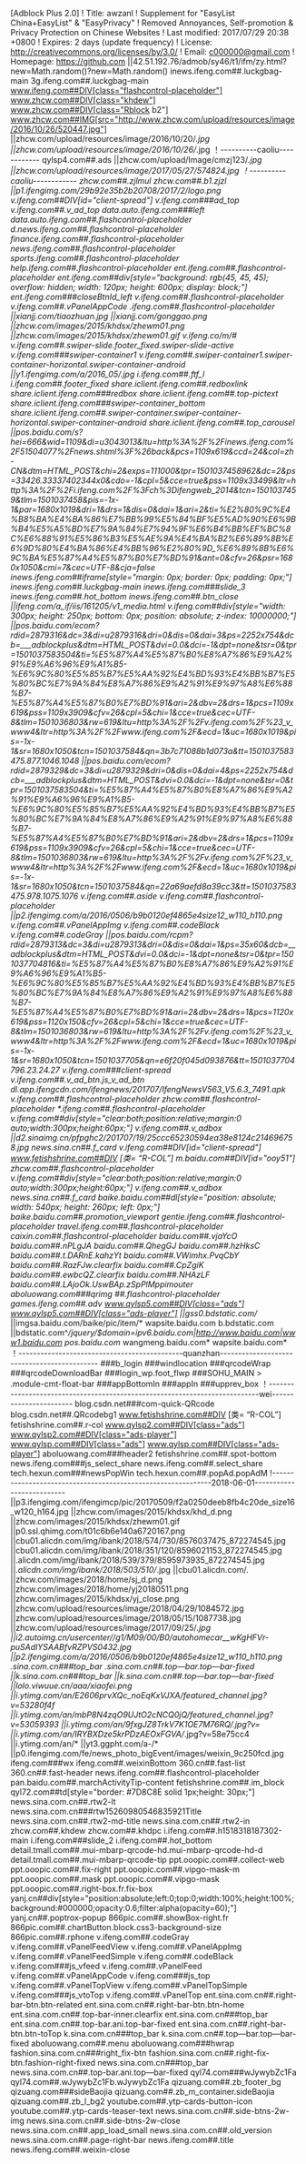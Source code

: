 [Adblock Plus 2.0]
! Title: awzanl
! Supplement for "EasyList China+EasyList" & "EasyPrivacy"
! Removed Annoyances, Self-promotion & Privacy Protection on Chinese Websites
! Last modified: 2017/07/29 20:38 +0800
! Expires: 2 days (update frequency)
! License: http://creativecommons.org/licenses/by/3.0/
! Email: c000000@gmail.com
! Homepage: https://github.com
||42.51.192.76/admob/sy46/t1/ifm/zy.html?new=Math.random()?new=Math.random()
inews.ifeng.com##.luckgbag-main
3g.ifeng.com##.luckgbag-main
www.ifeng.com##DIV[class="flashcontrol-placeholder"]
www.zhcw.com##DIV[class="khdew"]
www.zhcw.com##DIV[class="Rblock b2"]
www.zhcw.com##IMG[src="http://www.zhcw.com/upload/resources/image/2016/10/26/520447.jpg"]
||zhcw.com/upload/resources/image/2016/10/20/*.jpg
||zhcw.com/upload/resources/image/2016/10/26/*.jpg
！----------caoliu------------
qylsp4.com##.ads
||zhcw.com/upload/Image/cmzj123/*.jpg
||zhcw.com/upload/resources/image/2017/05/27/574824.jpg
！----------caoliu------------
zhcw.com##.zjlmul
zhcw.com##.b1.zjzl
||p1.ifengimg.com/29b92e35b2b20708/2017/2/logo.png
v.ifeng.com##DIV[id="client-spread"]
v.ifeng.com###ad_top
v.ifeng.com##.v_ad_top
data.auto.ifeng.com###left
data.auto.ifeng.com##.flashcontrol-placeholder
d.news.ifeng.com##.flashcontrol-placeholder
finance.ifeng.com##.flashcontrol-placeholder
news.ifeng.com##.flashcontrol-placeholder
sports.ifeng.com##.flashcontrol-placeholder
help.ifeng.com##.flashcontrol-placeholder
ent.ifeng.com##.flashcontrol-placeholder
ent.ifeng.com##div[style="background: rgb(45, 45, 45); overflow: hidden; width: 120px; height: 600px; display: block;"]
ent.ifeng.com###closeBtnId_left
v.ifeng.com##.flashcontrol-placeholder
v.ifeng.com##.vPanelAppCode
*.ifeng.com##.flashcontrol-placeholder
||xianjj.com/tiaozhuan.jpg
||xianjj.com/gonggao.png
||zhcw.com/images/2015/khdsx/zhewm01.png
||zhcw.com/images/2015/khdsx/zhewm01.gif
v.ifeng.co/m/#
v.ifeng.com##.swiper-slide.footer_fixed.swiper-slide-active
v.ifeng.com###swiper-container1
v.ifeng.com##.swiper-container1.swiper-container-horizontal.swiper-container-android
||y1.ifengimg.com/a/2016_05/*.jpg
i.ifeng.com##.ftf_l
i.ifeng.com##.footer_fixed
share.iclient.ifeng.com##.redboxlink
share.iclient.ifeng.com###redbox
share.iclient.ifeng.com##.top-pictext
share.iclient.ifeng.com###swiper-container_bottom
share.iclient.ifeng.com##.swiper-container.swiper-container-horizontal.swiper-container-android
share.iclient.ifeng.com##.top_carousel
||pos.baidu.com/s?hei=666&wid=1109&di=u3043013&ltu=http%3A%2F%2Finews.ifeng.com%2F51504077%2Fnews.shtml%3F%26back&pcs=1109x619&ccd=24&col=zh-CN&dtm=HTML_POST&chi=2&exps=111000&tpr=1501037458962&dc=2&ps=33426.33337402344x0&cdo=-1&cpl=5&cce=true&pss=1109x33499&ltr=http%3A%2F%2Fi.ifeng.com%2F%3Fch%3Difengweb_2014&tcn=1501037459&tlm=1501037458&pis=-1x-1&par=1680x1019&dri=1&drs=1&dis=0&dai=1&ari=2&ti=%E2%80%9C%E4%B8%BA%E4%BA%86%E7%BB%99%E5%84%BF%E5%AD%90%E6%9B%B4%E5%A5%BD%E7%9A%84%E7%94%9F%E6%B4%BB%EF%BC%8C%E6%88%91%E5%86%B3%E5%AE%9A%E4%BA%B2%E6%89%8B%E6%9D%80%E4%BA%86%E4%BB%96%E2%80%9D_%E6%89%8B%E6%9C%BA%E5%87%A4%E5%87%B0%E7%BD%91&ant=0&cfv=26&psr=1680x1050&cmi=7&cec=UTF-8&cja=false
inews.ifeng.com##iframe[style="margin: 0px; border: 0px; padding: 0px;"]
inews.ifeng.com##.luckgbag-main
inews.ifeng.com###slide_3
inews.ifeng.com##.hot_bottom
inews.ifeng.com##.btn_close
||ifeng.com/a_if/iis/161205/v1_media.html
v.ifeng.com##div[style="width: 300px; height: 250px; bottom: 0px; position: absolute; z-index: 10000000;"]
||pos.baidu.com/ecom?rdid=2879316&dc=3&di=u2879316&dri=0&dis=0&dai=3&ps=2252x754&dcb=___adblockplus&dtm=HTML_POST&dvi=0.0&dci=-1&dpt=none&tsr=0&tpr=1501037583504&ti=%E5%87%A4%E5%87%B0%E8%A7%86%E9%A2%91%E9%A6%96%E9%A1%B5-%E6%9C%80%E5%85%B7%E5%AA%92%E4%BD%93%E4%BB%B7%E5%80%BC%E7%9A%84%E8%A7%86%E9%A2%91%E9%97%A8%E6%88%B7-%E5%87%A4%E5%87%B0%E7%BD%91&ari=2&dbv=2&drs=1&pcs=1109x619&pss=1109x3909&cfv=26&cpl=5&chi=1&cce=true&cec=UTF-8&tlm=1501036803&rw=619&ltu=http%3A%2F%2Fv.ifeng.com%2F%23_v_www4&ltr=http%3A%2F%2Fwww.ifeng.com%2F&ecd=1&uc=1680x1019&pis=-1x-1&sr=1680x1050&tcn=1501037584&qn=3b7c71088b1d073a&tt=1501037583475.877.1046.1048
||pos.baidu.com/ecom?rdid=2879329&dc=3&di=u2879329&dri=0&dis=0&dai=4&ps=2252x754&dcb=___adblockplus&dtm=HTML_POST&dvi=0.0&dci=-1&dpt=none&tsr=0&tpr=1501037583504&ti=%E5%87%A4%E5%87%B0%E8%A7%86%E9%A2%91%E9%A6%96%E9%A1%B5-%E6%9C%80%E5%85%B7%E5%AA%92%E4%BD%93%E4%BB%B7%E5%80%BC%E7%9A%84%E8%A7%86%E9%A2%91%E9%97%A8%E6%88%B7-%E5%87%A4%E5%87%B0%E7%BD%91&ari=2&dbv=2&drs=1&pcs=1109x619&pss=1109x3909&cfv=26&cpl=5&chi=1&cce=true&cec=UTF-8&tlm=1501036803&rw=619&ltu=http%3A%2F%2Fv.ifeng.com%2F%23_v_www4&ltr=http%3A%2F%2Fwww.ifeng.com%2F&ecd=1&uc=1680x1019&pis=-1x-1&sr=1680x1050&tcn=1501037584&qn=22a69aefd8a39cc3&tt=1501037583475.978.1075.1076
v.ifeng.com##.aside
v.ifeng.com##.flashcontrol-placeholder
||p2.ifengimg.com/a/2016/0506/b9b0120ef4865e4size12_w110_h110.png
v.ifeng.com##.vPanelAppImg
v.ifeng.com##.codeBlack
v.ifeng.com##.codeGray
||pos.baidu.com/rcpm?rdid=2879313&dc=3&di=u2879313&dri=0&dis=0&dai=1&ps=35x60&dcb=___adblockplus&dtm=HTML_POST&dvi=0.0&dci=-1&dpt=none&tsr=0&tpr=1501037704816&ti=%E5%87%A4%E5%87%B0%E8%A7%86%E9%A2%91%E9%A6%96%E9%A1%B5-%E6%9C%80%E5%85%B7%E5%AA%92%E4%BD%93%E4%BB%B7%E5%80%BC%E7%9A%84%E8%A7%86%E9%A2%91%E9%97%A8%E6%88%B7-%E5%87%A4%E5%87%B0%E7%BD%91&ari=2&dbv=2&drs=1&pcs=1120x619&pss=1120x150&cfv=26&cpl=5&chi=1&cce=true&cec=UTF-8&tlm=1501036803&rw=619&ltu=http%3A%2F%2Fv.ifeng.com%2F%23_v_www4&ltr=http%3A%2F%2Fwww.ifeng.com%2F&ecd=1&uc=1680x1019&pis=-1x-1&sr=1680x1050&tcn=1501037705&qn=e6f20f045d093876&tt=1501037704796.23.24.27
v.ifeng.com###client-spread
v.ifeng.com##.v_ad_btn.js_v_ad_btn
dl.app.ifengcdn.com/ifengnews/201707/IfengNewsV563_V5.6.3_7491.apk
v.ifeng.com##.flashcontrol-placeholder
zhcw.com##.flashcontrol-placeholder
*.ifeng.com##.flashcontrol-placeholder
v.ifeng.com##div[style="clear:both;position:relative;margin:0 auto;width:300px;height:60px;"]
v.ifeng.com##.v_adbox
||d2.sinaimg.cn/pfpghc2/201707/19/25ccc65230594ea38e8124c214696758.jpg
news.sina.cn##.f_card
v.ifeng.com##DIV[id="client-spread"]
www.fetishshrine.com##DIV [类= “R-COL”]
m.baidu.com##DIV[id="ooy51"]
zhcw.com##.flashcontrol-placeholder
v.ifeng.com##div[style="clear:both;position:relative;margin:0 auto;width:300px;height:60px;"]
v.ifeng.com##.v_adbox
news.sina.cn##.f_card
baike.baidu.com##dl[style="position: absolute; width: 540px; height: 260px; left: 0px;"]
baike.baidu.com##.promotion_viewport
gentie.ifeng.com##.flashcontrol-placeholder
travel.ifeng.com##.flashcontrol-placeholder
caixin.com##.flashcontrol-placeholder
baidu.com##.vjaYcO
baidu.com##.nPLgJA
baidu.com##.QhegGJ
baidu.com##.hzHksC
baidu.com##.t.DARnE_.kahzYt
baidu.com##.VWimhx.PvqCbY
baidu.com##.RazFJw.clearfix
baidu.com##.CpZgiK
baidu.com##.ewbcQZ.clearfix
baidu.com##.NHAzLF
baidu.com##.LAjoOk.UswBAp.zSpPlMppimouter
aboluowang.com###qrimg
##.flashcontrol-placeholder
games.ifeng.com##.adv
www.qylsp5.com##DIV[class="ads"]
www.qylsp5.com##DIV[class="ads-player"]
||gss0.bdstatic.com/*
||imgsa.baidu.com/baike/pic/item/*
wapsite.baidu.com
b.bdstatic.com
||bdstatic.com^*/jquery/$domain=ipv6.baidu.com|http://www.baidu.com|www1.baidu.com
pos.baidu.com*
wangmeng.baidu.com*
wapsite.baidu.com*
！---------------------------------------------quanzhan--------------------------------------------
###b_login
###windlocation
###qrcodeWrap
###qrcodeDownloadBar
###login_wp.foot_flwp
###SOHU_MAIN > .module-cmt-float-bar
###appBottomIn
###appIn
###upprev_box
！---------------------------------------------------------------------------wei-----------------------
blog.csdn.net###com-quick-QRcode
blog.csdn.net##.QRcodebg1
www.fetishshrine.com##DIV [类= “R-COL”]
fetishshrine.com##.r-col
www.qylsp2.com##DIV[class="ads"]
www.qylsp2.com##DIV[class="ads-player"]
www.qylsp.com##DIV[class="ads"]
www.qylsp.com##DIV[class="ads-player"]
aboluowang.com###header2
fetishshrine.com##.spot-bottom
news.ifeng.com###js_select_share
news.ifeng.com##.select_share
tech.hexun.com###newsPopWin
tech.hexun.com##.popAd.popAdM
!-------------------------------------------------------------2018-06-01--------------------------
||p3.ifengimg.com/ifengimcp/pic/20170509/f2a0250deeb8fb4c20de_size16_w120_h164.jpg
||zhcw.com/images/2015/khdsx/khd_d.png
||zhcw.com/images/2015/khdsx/zhewm01.gif
||p0.ssl.qhimg.com/t01c6b6e140a6720167.png
||cbu01.alicdn.com/img/ibank/2018/574/730/8576037475_872274545.jpg
||cbu01.alicdn.com/img/ibank/2018/351/120/8596021153_872274545.jpg
||.alicdn.com/img/ibank/2018/539/379/8595973935_872274545.jpg
||*.alicdn.com/img/ibank/2018/503/510/*.jpg
||cbu01.alicdn.com/*.*
||zhcw.com/images/2018/home/sj_d.png
||zhcw.com/images/2018/home/yj20180511.png
||zhcw.com/images/2015/khdsx/yj_close.png
||zhcw.com/upload/resources/image/2018/04/29/1084572.jpg
||zhcw.com/upload/resources/image/2018/05/15/1087738.jpg
||zhcw.com/upload/resources/image/2017/09/25/*.jpg
||i2.autoimg.cn/usercenter//g1/M09/00/B0/autohomecar__wKgHFVr-puSAdIYSAABfvRZPVS0432.jpg
||p2.ifengimg.com/a/2016/0506/b9b0120ef4865e4size12_w110_h110.png
*.sina.com.cn###top_bar
*.sina.com.cn##.top—bar.top—bar-fixed
||k.sina.com.cn###top_bar
||k.sina.com.cn##.top—bar.top—bar-fixed
||lolo.viwuue.cn/aaa/xiaofei.png
||i.ytimg.com/an/E2606prvXQc_noEqKxVJXA/featured_channel.jpg?v=53280f4f
||i.ytimg.com/an/mbP8N4zqO9UJtO2cNCQ0jQ/featured_channel.jpg?v=53059393
||i.ytimg.com/an/9fxgJZ8TrkV7K1OE7M76RQ/*.jpg?v=*
||i.ytimg.com/an/IRYBXDze5krPDzAEOxFGVA/*.jpg?v=58e75cc4
||i.ytimg.com/an/*
||yt3.ggpht.com/a-/*
||p0.ifengimg.com/fe/news_photo_bigEvent/images/weixin_9c250fcd.jpg
ifeng.com###wx
ifeng.com##.weixinBottom
360.cn##.fast-list
360.cn##.fast-header
news.ifeng.com##.flashcontrol-placeholder
pan.baidu.com##.marchActivityTip-content
fetishshrine.com##.im_block
qyl72.com##td[style="border: #7D8C8E solid 1px;height: 30px;"]
news.sina.com.cn##.rtw2-lt
news.sina.com.cn###rtw15260980546835921Title
news.sina.com.cn##.rtw2-md-title
news.sina.com.cn##.rtw2-in
zhcw.com##.khdew
zhcw.com##.khdpc
i.ifeng.com##.h1518318187302-main
i.ifeng.com###slide_2
i.ifeng.com##.hot_bottom
detail.tmall.com##.mui-mbarp-qrcode-hd.mui-mbarp-qrcode-hd-d
detail.tmall.com##.mui-mbarp-qrcode-tip
ppt.ooopic.com##.collect-web
ppt.ooopic.com##.fix-right
ppt.ooopic.com##.vipgo-mask-m
ppt.ooopic.com##.mask
ppt.ooopic.com##.vipgo-mask
ppt.ooopic.com##.right-box.fr.fix-box
yanj.cn##div[style="position:absolute;left:0;top:0;width:100%;height:100%;background:#000000;opacity:0.6;filter:alpha(opacity=60);"]
yanj.cn##.poptrox-popup
866pic.com##.showBox-right.fr
866pic.com##.chartButton.block.css3-background-size
866pic.com##.rphone
v.ifeng.com##.codeGray
v.ifeng.com##.vPanelFeedView
v.ifeng.com##.vPanelAppImg
v.ifeng.com##.vPanelFeedSimple
v.ifeng.com##.codeBlack
v.ifeng.com###js_vfeed
v.ifeng.com##.vPanelFeed
v.ifeng.com##.vPanelAppCode
v.ifeng.com###js_top
v.ifeng.com##.vPanelTopView
v.ifeng.com##.vPanelTopSimple
v.ifeng.com###js_vtoTop
v.ifeng.com##.vPanelTop
ent.sina.com.cn##.right-bar-btn.btn-related
ent.sina.com.cn##.right-bar-btn.btn-home
ent.sina.com.cn##.top-bar-inner.clearfix
ent.sina.com.cn###top_bar
ent.sina.com.cn##.top-bar.ani.top-bar-fixed
ent.sina.com.cn##.right-bar-btn.btn-toTop
k.sina.com.cn###top_bar
k.sina.com.cn##.top—bar.top—bar-fixed
aboluowang.com##.menu
aboluowang.com###hwrap
fashion.sina.com.cn###right_fix-btn
fashion.sina.com.cn##.right-fix-btn.fashion-right-fixed
news.sina.com.cn###top_bar
news.sina.com.cn##.top-bar.ani.top—bar-fixed
qyl74.com###wJywybZc1Fa
qyl74.com##.wJywybZc1Fb.wJywybZc1Fa
qizuang.com##.zb_footer_bg
qizuang.com###sideBaojia
qizuang.com##.zb_m_container.sideBaojia
qizuang.com##.zb_l_bg2
youtube.com##.ytp-cards-button-icon
youtube.com##.ytp-cards-teaser-text
news.sina.com.cn##.side-btns-2w-img
news.sina.com.cn##.side-btns-2w-close
news.sina.com.cn##.app_load_small
news.sina.com.cn##.old_version
news.sina.com.cn##.page-right-bar
news.ifeng.com##.title
news.ifeng.com##.weixin-close
